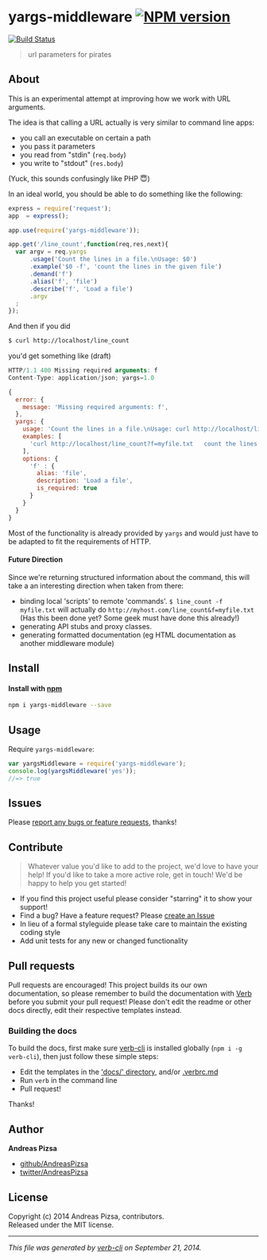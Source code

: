 # yargs-middleware [![NPM version](https://badge.fury.io/js/yargs-middleware.svg)](http://badge.fury.io/js/yargs-middleware)
  [![Build Status](https://travis-ci.org/AndreasPizsa/yargs-middleware.svg)](https://travis-ci.org/AndreasPizsa/yargs-middleware) 

> url parameters for pirates

## About
This is an experimental attempt at improving how we work with URL arguments.

The idea is that calling a URL actually is very similar to command line apps:
+ you call an executable on certain a path
+ you pass it parameters
+ you read from "stdin" (`req.body`)
+ you write to "stdout" (`res.body`)

(Yuck, this sounds confusingly like PHP :innocent:)

In an ideal world, you should be able to do something like the following:

```javascript
express = require('request');
app  = express();

app.use(require('yargs-middleware'));

app.get('/line_count',function(req,res,next){
  var argv = req.yargs
      .usage('Count the lines in a file.\nUsage: $0')
      .example('$0 -f', 'count the lines in the given file')
      .demand('f')
      .alias('f', 'file')
      .describe('f', 'Load a file')
      .argv
  ;
});
```

And then if you did

```bash
$ curl http://localhost/line_count
```

you'd get something like (draft)

```javascript
HTTP/1.1 400 Missing required arguments: f
Content-Type: application/json; yargs=1.0

{
  error: {
    message: 'Missing required arguments: f',
  },
  yargs: {
    usage: 'Count the lines in a file.\nUsage: curl http://localhost/line_count?f=1',
    examples: [
      'curl http://localhost/line_count?f=myfile.txt   count the lines in the given file'
    ],
    options: {
      'f' : {
        alias: 'file',
        description: 'Load a file',
        is_required: true
      }
    }
  }
}
```

Most of the functionality is already provided by `yargs` and would just have to be adapted to fit the requirements of HTTP.

#### Future Direction
Since we're returning structured information about the command, this will take a an interesting direction when taken from there:

+ binding local 'scripts' to remote 'commands'.
  `$ line_count -f myfile.txt` will actually do `http://myhost.com/line_count&f=myfile.txt` (Has this been done yet? Some geek must have done this already!)
+ generating API stubs and proxy classes.
+ generating formatted documentation (eg HTML documentation as another middleware module)




## Install
#### Install with [npm](npmjs.org)

```bash
npm i yargs-middleware --save
```

## Usage
Require `yargs-middleware`:

```js
var yargsMiddleware = require('yargs-middleware');
console.log(yargsMiddleware('yes'));
//=> true
```

## Issues
Please [report any bugs or feature requests](https://github.com/AndreasPizsa/yargs-middleware/issues/new), thanks!

## Contribute

> Whatever value you'd like to add to the project, we'd love to have your help! If you'd like to take a more active role, get in touch! We'd be happy to help you get started!

* If you find this project useful please consider "starring" it to show your support!
* Find a bug? Have a feature request? Please [create an Issue](https://github.com/AndreasPizsa/yargs-middleware/issues)
* In lieu of a formal styleguide please take care to maintain the existing coding style
* Add unit tests for any new or changed functionality

## Pull requests

Pull requests are encouraged! This project builds its our own documentation, so please remember to build the documentation with [Verb](https://github.com/assemble/verb) before you submit your pull request! Please don't edit the readme or other docs directly, edit their respective templates instead.

### Building the docs

To build the docs, first make sure [verb-cli](https://github.com/assemble/verb-cli) is installed globally (`npm i -g verb-cli`), then just follow these simple steps:

* Edit the templates in the ['docs/' directory](./docs), and/or [.verbrc.md](./.verbrc.md)
* Run `verb` in the command line
* Pull request!

Thanks!

## Author

**Andreas Pizsa**
 
+ [github/AndreasPizsa](https://github.com/AndreasPizsa)
+ [twitter/AndreasPizsa](http://twitter.com/AndreasPizsa) 


## License
Copyright (c) 2014 Andreas Pizsa, contributors.  
Released under the MIT license.


***

_This file was generated by [verb-cli](https://github.com/assemble/verb-cli) on September 21, 2014._
